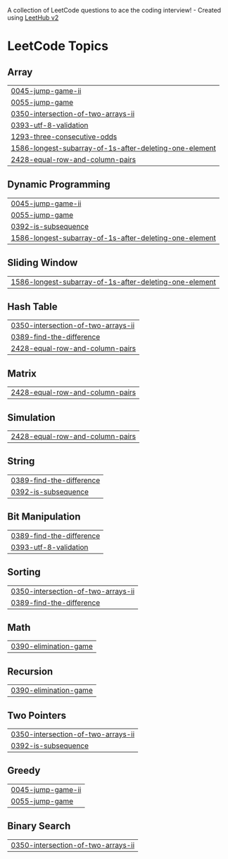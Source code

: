 A collection of LeetCode questions to ace the coding interview! - Created using [LeetHub v2](https://github.com/arunbhardwaj/LeetHub-2.0)
<!---LeetCode Topics Start-->
# LeetCode Topics
## Array
|  |
| ------- |
| [0045-jump-game-ii](https://github.com/aryansharma1709/Leetcode_Question/tree/master/0045-jump-game-ii) |
| [0055-jump-game](https://github.com/aryansharma1709/Leetcode_Question/tree/master/0055-jump-game) |
| [0350-intersection-of-two-arrays-ii](https://github.com/aryansharma1709/Leetcode_Question/tree/master/0350-intersection-of-two-arrays-ii) |
| [0393-utf-8-validation](https://github.com/aryansharma1709/Leetcode_Question/tree/master/0393-utf-8-validation) |
| [1293-three-consecutive-odds](https://github.com/aryansharma1709/Leetcode_Question/tree/master/1293-three-consecutive-odds) |
| [1586-longest-subarray-of-1s-after-deleting-one-element](https://github.com/aryansharma1709/Leetcode_Question/tree/master/1586-longest-subarray-of-1s-after-deleting-one-element) |
| [2428-equal-row-and-column-pairs](https://github.com/aryansharma1709/Leetcode_Question/tree/master/2428-equal-row-and-column-pairs) |
## Dynamic Programming
|  |
| ------- |
| [0045-jump-game-ii](https://github.com/aryansharma1709/Leetcode_Question/tree/master/0045-jump-game-ii) |
| [0055-jump-game](https://github.com/aryansharma1709/Leetcode_Question/tree/master/0055-jump-game) |
| [0392-is-subsequence](https://github.com/aryansharma1709/Leetcode_Question/tree/master/0392-is-subsequence) |
| [1586-longest-subarray-of-1s-after-deleting-one-element](https://github.com/aryansharma1709/Leetcode_Question/tree/master/1586-longest-subarray-of-1s-after-deleting-one-element) |
## Sliding Window
|  |
| ------- |
| [1586-longest-subarray-of-1s-after-deleting-one-element](https://github.com/aryansharma1709/Leetcode_Question/tree/master/1586-longest-subarray-of-1s-after-deleting-one-element) |
## Hash Table
|  |
| ------- |
| [0350-intersection-of-two-arrays-ii](https://github.com/aryansharma1709/Leetcode_Question/tree/master/0350-intersection-of-two-arrays-ii) |
| [0389-find-the-difference](https://github.com/aryansharma1709/Leetcode_Question/tree/master/0389-find-the-difference) |
| [2428-equal-row-and-column-pairs](https://github.com/aryansharma1709/Leetcode_Question/tree/master/2428-equal-row-and-column-pairs) |
## Matrix
|  |
| ------- |
| [2428-equal-row-and-column-pairs](https://github.com/aryansharma1709/Leetcode_Question/tree/master/2428-equal-row-and-column-pairs) |
## Simulation
|  |
| ------- |
| [2428-equal-row-and-column-pairs](https://github.com/aryansharma1709/Leetcode_Question/tree/master/2428-equal-row-and-column-pairs) |
## String
|  |
| ------- |
| [0389-find-the-difference](https://github.com/aryansharma1709/Leetcode_Question/tree/master/0389-find-the-difference) |
| [0392-is-subsequence](https://github.com/aryansharma1709/Leetcode_Question/tree/master/0392-is-subsequence) |
## Bit Manipulation
|  |
| ------- |
| [0389-find-the-difference](https://github.com/aryansharma1709/Leetcode_Question/tree/master/0389-find-the-difference) |
| [0393-utf-8-validation](https://github.com/aryansharma1709/Leetcode_Question/tree/master/0393-utf-8-validation) |
## Sorting
|  |
| ------- |
| [0350-intersection-of-two-arrays-ii](https://github.com/aryansharma1709/Leetcode_Question/tree/master/0350-intersection-of-two-arrays-ii) |
| [0389-find-the-difference](https://github.com/aryansharma1709/Leetcode_Question/tree/master/0389-find-the-difference) |
## Math
|  |
| ------- |
| [0390-elimination-game](https://github.com/aryansharma1709/Leetcode_Question/tree/master/0390-elimination-game) |
## Recursion
|  |
| ------- |
| [0390-elimination-game](https://github.com/aryansharma1709/Leetcode_Question/tree/master/0390-elimination-game) |
## Two Pointers
|  |
| ------- |
| [0350-intersection-of-two-arrays-ii](https://github.com/aryansharma1709/Leetcode_Question/tree/master/0350-intersection-of-two-arrays-ii) |
| [0392-is-subsequence](https://github.com/aryansharma1709/Leetcode_Question/tree/master/0392-is-subsequence) |
## Greedy
|  |
| ------- |
| [0045-jump-game-ii](https://github.com/aryansharma1709/Leetcode_Question/tree/master/0045-jump-game-ii) |
| [0055-jump-game](https://github.com/aryansharma1709/Leetcode_Question/tree/master/0055-jump-game) |
## Binary Search
|  |
| ------- |
| [0350-intersection-of-two-arrays-ii](https://github.com/aryansharma1709/Leetcode_Question/tree/master/0350-intersection-of-two-arrays-ii) |
<!---LeetCode Topics End-->